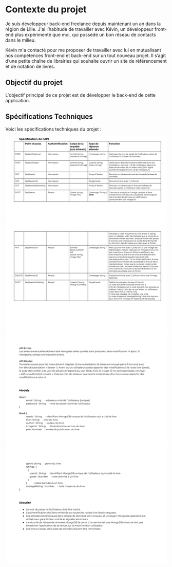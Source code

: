 # Contexte du projet 

Je suis développeur back-end freelance depuis maintenant un an dans la région de Lille. J'ai l’habitude de travailler avec Kévin, un développeur front-end plus expérimenté que moi, qui possède un bon réseau de contacts dans le milieu.

Kévin m'a contacté pour me proposer de travailler avec lui en mutualisant nos compétences front-end et back-end sur un tout nouveau projet. Il s’agit d’une petite chaîne de librairies qui souhaite ouvrir un site de référencement et de notation de livres.

## Objectif du projet

L'objectif principal de ce projet est de développer le back-end de cette application.

## Spécifications Techniques

Voici les spécifications techniques du projet :

![Spécification techniques](./imagesreadme/tableaup1.png)
![Spécification techniques](./imagesreadme/tableaup2.png)
![Spécification techniques](./imagesreadme/tableaup3.png)
![Spécification techniques](./imagesreadme/tableaup4.png)